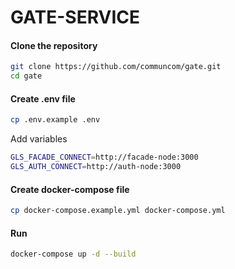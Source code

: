 # GATE-SERVICE

#### Clone the repository

```bash
git clone https://github.com/communcom/gate.git
cd gate
```

#### Create .env file

```bash
cp .env.example .env
```

Add variables
```bash
GLS_FACADE_CONNECT=http://facade-node:3000
GLS_AUTH_CONNECT=http://auth-node:3000
```

#### Create docker-compose file

```bash
cp docker-compose.example.yml docker-compose.yml 
```

#### Run

```bash
docker-compose up -d --build
```
